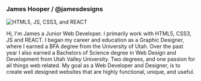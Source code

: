 ### James Hooper / @jamesdesigns


<img src="https://www.artistjameshooper.com/img/my-skills.png" alt="HTML5, JS, CSS3, and REACT" />

Hi, I'm James a Junior Web Developer. I primarily work with HTML5, CSS3, JS and REACT. I began my career and education as a Graphic Designer, where I earned a BFA degree from the University of Utah. Over the past year I also earned a Bachelors of Science degree in Web Design and Development from Utah Valley University. Two degrees, and one passion for all things web related. My goal as a Web Developer and Designer, is to create well designed websites that are highly functional, unique, and useful. 



